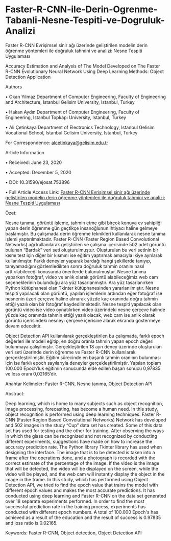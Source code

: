 # Faster-R-CNN-ile-Derin-Ogrenme-Tabanli-Nesne-Tespiti-ve-Dogruluk-Analizi

Faster R-CNN Evrişimsel sinir ağı üzerinde geliştirilen modelin derin öğrenme yöntemleri ile doğruluk tahmini ve analizi: Nesne Tespiti Uygulaması

Accuracy Estimation and Analysis of The Model Developed on The Faster R-CNN Evolutionary Neural Network Using Deep Learning Methods: Object Detection Application

Authors

•	Okan Yılmaz
Department of Computer Engineering, Faculty of Engineering and Architecture, Istanbul Gelisim University, Istanbul, Turkey

•	Hakan Aydın
Department of Computer Engineering, Faculty of Engineering, Istanbul Topkapı University, Istanbul, Turkey

•	Ali Çetinkaya
Department of Electronics Technology, Istanbul Gelisim Vocational School, Istanbul Gelisim University, Istanbul, Turkey

For Correspondence: alcetinkaya@gelisim.edu.tr

Article Information

•	Received: June 23, 2020

•	Accepted: December 5, 2020

•	DOI: 10.31590/ejosat.753896

•	Full Article Access Link: [Faster R-CNN Evrişimsel sinir ağı üzerinde geliştirilen modelin derin öğrenme yöntemleri ile doğruluk tahmini ve analizi: Nesne Tespiti Uygulaması](https://dergipark.org.tr/en/pub/ejosat/article/753896)

Özet:

Nesne tanıma, görüntü işleme, tahmin etme gibi birçok konuya ev sahipliği yapan derin öğrenme gün geçtikçe insanoğlunun ihtiyacı haline gelmeye başlamıştır. Bu çalışmada derin öğrenme teknikleri kullanılarak nesne tanıma işlemi yaptırılmaktadır. Faster R-CNN (Faster Region Based Convolutional Networks) ağı kullanılarak geliştirilen ve çalışma içerisinde 502 adet görüntü bulunan “Bardak” veri seti oluşturulmuştur. Oluşturulan bu veri setinin bir kısmı test için diğer bir kısmını ise eğitim yaptırmak amacıyla ikiye ayrılarak kullanılmıştır. Farklı deneyler yaparak bardağı hangi şekillerde tanıyıp, tanıyamadığını gözlemledikten sonra doğruluk tahmin oranını nasıl arttırılabileceği konusunda önerilerde bulunulmuştur. Nesne tanıma yaparken fotoğraf, video ve anlık olarak görüntü alabileceğimiz web cam seçeneklerinin bulunduğu ara yüz tasarlanmıştır. Ara yüz tasarlanırken Python kütüphanesi olan Tkinter kütüphanesinden yararlanılmıştır. Nesne tespiti yapılacak olan görüntü, yapılan işlemlerin ardından eğer fotoğraf ise nesnenin üzeri çerçeve haline alınarak yüzde kaç oranında doğru tahmin ettiği yazılı olan bir fotoğraf kaydedilmektedir. Nesne tespiti yapılacak olan görüntü video ise video oynatılırken video üzerindeki nesne çerçeve halinde yüzde kaç oranında tahmin ettiği yazılı olacak, web cam ise anlık olarak görüntü içerisindeki nesneyi çerçeve içerisine alarak ekranda göstermeye devam edecektir.

Object Detection API kullanılarak gerçekleştirilen bu çalışmada, farklı epoch değerleri ile modeli eğitip, en doğru oranla tahmin yapan epoch değeri bulunmaya çalışılmıştır. Gerçekleştirilen 18 ayrı deney üzerinde oluşturulan veri seti üzerinde derin öğrenme ve Faster R-CNN kullanılarak gerçekleştirilmiştir. Eğitim sürecinde en başarılı tahmin oranının bulunması için ise farklı epoch sayılarıyla deneyler gerçekleştirilmiştir. Yapılan toplam 100.000 Epoch’luk eğitimin sonucunda elde edilen başarı sonucu 0,97835‬ ve loss oranı 0,02165’dir.

Anahtar Kelimeler: Faster R-CNN, Nesne tanıma, Object Detection API

Abstract:

Deep learning, which is home to many subjects such as object recognition, image processing, forecasting, has become a human need. In this study, object recognition is performed using deep learning techniques. Faster R-CNN (Faster Region Based Convolutional Networks) Network has developed and 502 images in the study “Cup” data set has created. Some of this data set has used for testing and the other for training. After observing the ways in which the glass can be recognized and not recognized by conducting different experiments, suggestions have made on how to increase the accuracy prediction rate. The Python library Tkinter library has used when designing the interface. The image that is to be detected is taken into a frame after the operations done, and a photograph is recorded with the correct estimate of the percentage of the image. If the video is the image that will be detected, the video will be displayed on the screen, while the video will be played, and the web cam will instantly display the object in the image in the frame.
In this study, which has performed using Object Detection API, we tried to find the epoch value that trains the model with different epoch values and makes the most accurate predictions. It has conducted using deep learning and Faster R-CNN on the data set generated over 18 separate experiments performed. In order to find the most successful prediction rate in the training process, experiments has conducted with different epoch numbers. A total of 100.000 Epoch's has achieved as a result of the education and the result of success is 0.97835 and loss ratio is 0.02165.

Keywords: Faster R-CNN, Object detection, Object Detection API


